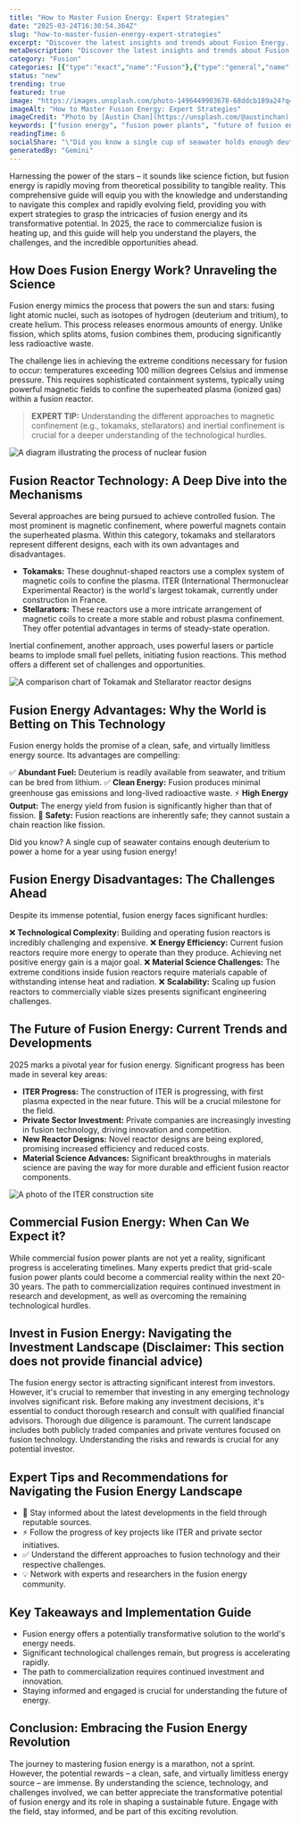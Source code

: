 ```yaml
---
title: "How to Master Fusion Energy: Expert Strategies"
date: "2025-03-24T16:30:54.364Z"
slug: "how-to-master-fusion-energy-expert-strategies"
excerpt: "Discover the latest insights and trends about Fusion Energy. This comprehensive guide covers everything you need to know about Fusion Energy in 2025."
metaDescription: "Discover the latest insights and trends about Fusion Energy. This comprehensive guide covers everything you need to know about Fusion Energy in 2025."
category: "Fusion"
categories: [{"type":"exact","name":"Fusion"},{"type":"general","name":"Energy"},{"type":"medium","name":"Plasma Physics"},{"type":"specific","name":"Magnetic Confinement"},{"type":"niche","name":"Tokamak Design"}]
status: "new"
trending: true
featured: true
image: "https://images.unsplash.com/photo-1496449903678-68ddcb189a24?q=85&w=1200&fit=max&fm=webp&auto=compress"
imageAlt: "How to Master Fusion Energy: Expert Strategies"
imageCredit: "Photo by [Austin Chan](https://unsplash.com/@austinchan) on Unsplash"
keywords: ["fusion energy", "fusion power plants", "future of fusion energy", "how does fusion energy work", "fusion energy advantages", "fusion energy disadvantages", "commercial fusion energy", "fusion reactor technology", "invest in fusion energy", "fusion energy stocks"]
readingTime: 6
socialShare: "\"Did you know a single cup of seawater holds enough deuterium to power a home for a year using fusion energy? The future of clean power is closer than you think!\""
generatedBy: "Gemini"
---
```




Harnessing the power of the stars – it sounds like science fiction, but fusion energy is rapidly moving from theoretical possibility to tangible reality.  This comprehensive guide will equip you with the knowledge and understanding to navigate this complex and rapidly evolving field, providing you with expert strategies to grasp the intricacies of fusion energy and its transformative potential.  In 2025, the race to commercialize fusion is heating up, and this guide will help you understand the players, the challenges, and the incredible opportunities ahead.

## How Does Fusion Energy Work?  Unraveling the Science

Fusion energy mimics the process that powers the sun and stars: fusing light atomic nuclei, such as isotopes of hydrogen (deuterium and tritium), to create helium. This process releases enormous amounts of energy.  Unlike fission, which splits atoms, fusion combines them, producing significantly less radioactive waste.

The challenge lies in achieving the extreme conditions necessary for fusion to occur: temperatures exceeding 100 million degrees Celsius and immense pressure.  This requires sophisticated containment systems, typically using powerful magnetic fields to confine the superheated plasma (ionized gas) within a fusion reactor.

> **EXPERT TIP:**  Understanding the different approaches to magnetic confinement (e.g., tokamaks, stellarators) and inertial confinement is crucial for a deeper understanding of the technological hurdles.

![A diagram illustrating the process of nuclear fusion](https://images.unsplash.com/photo-1451187580459-43490279c0fa?q=85&w=1200&fit=max&fm=webp&auto=compress)

## Fusion Reactor Technology: A Deep Dive into the Mechanisms

Several approaches are being pursued to achieve controlled fusion.  The most prominent is magnetic confinement, where powerful magnets contain the superheated plasma.  Within this category, tokamaks and stellarators represent different designs, each with its own advantages and disadvantages.

* **Tokamaks:**  These doughnut-shaped reactors use a complex system of magnetic coils to confine the plasma. ITER (International Thermonuclear Experimental Reactor) is the world's largest tokamak, currently under construction in France.
* **Stellarators:**  These reactors use a more intricate arrangement of magnetic coils to create a more stable and robust plasma confinement.  They offer potential advantages in terms of steady-state operation.

Inertial confinement, another approach, uses powerful lasers or particle beams to implode small fuel pellets, initiating fusion reactions.  This method offers a different set of challenges and opportunities.

![A comparison chart of Tokamak and Stellarator reactor designs](https://images.unsplash.com/photo-1484417894907-623942c8ee29?q=85&w=1200&fit=max&fm=webp&auto=compress)

## Fusion Energy Advantages: Why the World is Betting on This Technology

Fusion energy holds the promise of a clean, safe, and virtually limitless energy source.  Its advantages are compelling:

✅ **Abundant Fuel:** Deuterium is readily available from seawater, and tritium can be bred from lithium.
✅ **Clean Energy:** Fusion produces minimal greenhouse gas emissions and long-lived radioactive waste.
⚡ **High Energy Output:** The energy yield from fusion is significantly higher than that of fission.
🔑 **Safety:** Fusion reactions are inherently safe; they cannot sustain a chain reaction like fission.

Did you know?  A single cup of seawater contains enough deuterium to power a home for a year using fusion energy!

## Fusion Energy Disadvantages: The Challenges Ahead

Despite its immense potential, fusion energy faces significant hurdles:

❌ **Technological Complexity:** Building and operating fusion reactors is incredibly challenging and expensive.
❌ **Energy Efficiency:**  Current fusion reactors require more energy to operate than they produce.  Achieving net positive energy gain is a major goal.
❌ **Material Science Challenges:** The extreme conditions inside fusion reactors require materials capable of withstanding intense heat and radiation.
❌ **Scalability:**  Scaling up fusion reactors to commercially viable sizes presents significant engineering challenges.

## The Future of Fusion Energy: Current Trends and Developments

2025 marks a pivotal year for fusion energy.  Significant progress has been made in several key areas:

* **ITER Progress:**  The construction of ITER is progressing, with first plasma expected in the near future.  This will be a crucial milestone for the field.
* **Private Sector Investment:** Private companies are increasingly investing in fusion technology, driving innovation and competition.
* **New Reactor Designs:** Novel reactor designs are being explored, promising increased efficiency and reduced costs.
* **Material Science Advances:**  Significant breakthroughs in materials science are paving the way for more durable and efficient fusion reactor components.

![A photo of the ITER construction site](https://images.unsplash.com/photo-1517976487492-5750f3195933?q=85&w=1200&fit=max&fm=webp&auto=compress)

## Commercial Fusion Energy: When Can We Expect it?

While commercial fusion power plants are not yet a reality, significant progress is accelerating timelines.  Many experts predict that grid-scale fusion power plants could become a commercial reality within the next 20-30 years.  The path to commercialization requires continued investment in research and development, as well as overcoming the remaining technological hurdles.

## Invest in Fusion Energy: Navigating the Investment Landscape (Disclaimer: This section does not provide financial advice)

The fusion energy sector is attracting significant interest from investors. However, it's crucial to remember that investing in any emerging technology involves significant risk.  Before making any investment decisions, it's essential to conduct thorough research and consult with qualified financial advisors.  Thorough due diligence is paramount.  The current landscape includes both publicly traded companies and private ventures focused on fusion technology.  Understanding the risks and rewards is crucial for any potential investor.



## Expert Tips and Recommendations for Navigating the Fusion Energy Landscape

* 🔑 Stay informed about the latest developments in the field through reputable sources.
* ⚡ Follow the progress of key projects like ITER and private sector initiatives.
* ✅ Understand the different approaches to fusion technology and their respective challenges.
* 💡 Network with experts and researchers in the fusion energy community.

## Key Takeaways and Implementation Guide

* Fusion energy offers a potentially transformative solution to the world's energy needs.
* Significant technological challenges remain, but progress is accelerating rapidly.
* The path to commercialization requires continued investment and innovation.
* Staying informed and engaged is crucial for understanding the future of energy.

## Conclusion: Embracing the Fusion Energy Revolution

The journey to mastering fusion energy is a marathon, not a sprint.  However, the potential rewards – a clean, safe, and virtually limitless energy source – are immense.  By understanding the science, technology, and challenges involved, we can better appreciate the transformative potential of fusion energy and its role in shaping a sustainable future.  Engage with the field, stay informed, and be part of this exciting revolution.

